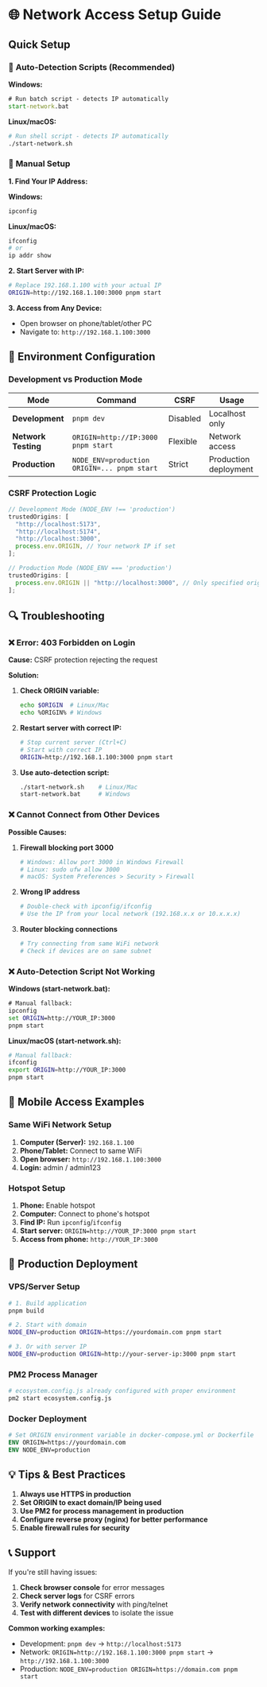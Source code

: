 # 🌐 Network Access Setup Guide

## Quick Setup

### 🎯 **Auto-Detection Scripts** (Recommended)

**Windows:**

```cmd
# Run batch script - detects IP automatically
start-network.bat
```

**Linux/macOS:**

```bash
# Run shell script - detects IP automatically
./start-network.sh
```

### 📱 **Manual Setup**

**1. Find Your IP Address:**

**Windows:**

```cmd
ipconfig
```

**Linux/macOS:**

```bash
ifconfig
# or
ip addr show
```

**2. Start Server with IP:**

```bash
# Replace 192.168.1.100 with your actual IP
ORIGIN=http://192.168.1.100:3000 pnpm start
```

**3. Access from Any Device:**

- Open browser on phone/tablet/other PC
- Navigate to: `http://192.168.1.100:3000`

## 🔧 Environment Configuration

### Development vs Production Mode

| Mode                | Command                                     | CSRF     | Usage                 |
| ------------------- | ------------------------------------------- | -------- | --------------------- |
| **Development**     | `pnpm dev`                                  | Disabled | Localhost only        |
| **Network Testing** | `ORIGIN=http://IP:3000 pnpm start`          | Flexible | Network access        |
| **Production**      | `NODE_ENV=production ORIGIN=... pnpm start` | Strict   | Production deployment |

### CSRF Protection Logic

```javascript
// Development Mode (NODE_ENV !== 'production')
trustedOrigins: [
  "http://localhost:5173",
  "http://localhost:5174",
  "http://localhost:3000",
  process.env.ORIGIN, // Your network IP if set
];

// Production Mode (NODE_ENV === 'production')
trustedOrigins: [
  process.env.ORIGIN || "http://localhost:3000", // Only specified origin
];
```

## 🔍 Troubleshooting

### ❌ **Error: 403 Forbidden on Login**

**Cause:** CSRF protection rejecting the request

**Solution:**

1. **Check ORIGIN variable:**

   ```bash
   echo $ORIGIN  # Linux/Mac
   echo %ORIGIN% # Windows
   ```

2. **Restart server with correct IP:**

   ```bash
   # Stop current server (Ctrl+C)
   # Start with correct IP
   ORIGIN=http://192.168.1.100:3000 pnpm start
   ```

3. **Use auto-detection script:**
   ```bash
   ./start-network.sh    # Linux/Mac
   start-network.bat     # Windows
   ```

### ❌ **Cannot Connect from Other Devices**

**Possible Causes:**

1. **Firewall blocking port 3000**

   ```bash
   # Windows: Allow port 3000 in Windows Firewall
   # Linux: sudo ufw allow 3000
   # macOS: System Preferences > Security > Firewall
   ```

2. **Wrong IP address**

   ```bash
   # Double-check with ipconfig/ifconfig
   # Use the IP from your local network (192.168.x.x or 10.x.x.x)
   ```

3. **Router blocking connections**
   ```bash
   # Try connecting from same WiFi network
   # Check if devices are on same subnet
   ```

### ❌ **Auto-Detection Script Not Working**

**Windows (start-network.bat):**

```cmd
# Manual fallback:
ipconfig
set ORIGIN=http://YOUR_IP:3000
pnpm start
```

**Linux/macOS (start-network.sh):**

```bash
# Manual fallback:
ifconfig
export ORIGIN=http://YOUR_IP:3000
pnpm start
```

## 📱 **Mobile Access Examples**

### Same WiFi Network Setup

1. **Computer (Server):** `192.168.1.100`
2. **Phone/Tablet:** Connect to same WiFi
3. **Open browser:** `http://192.168.1.100:3000`
4. **Login:** admin / admin123

### Hotspot Setup

1. **Phone:** Enable hotspot
2. **Computer:** Connect to phone's hotspot
3. **Find IP:** Run `ipconfig`/`ifconfig`
4. **Start server:** `ORIGIN=http://YOUR_IP:3000 pnpm start`
5. **Access from phone:** `http://YOUR_IP:3000`

## 🏢 **Production Deployment**

### VPS/Server Setup

```bash
# 1. Build application
pnpm build

# 2. Start with domain
NODE_ENV=production ORIGIN=https://yourdomain.com pnpm start

# 3. Or with server IP
NODE_ENV=production ORIGIN=http://your-server-ip:3000 pnpm start
```

### PM2 Process Manager

```bash
# ecosystem.config.js already configured with proper environment
pm2 start ecosystem.config.js
```

### Docker Deployment

```dockerfile
# Set ORIGIN environment variable in docker-compose.yml or Dockerfile
ENV ORIGIN=https://yourdomain.com
ENV NODE_ENV=production
```

## 💡 **Tips & Best Practices**

1. **Always use HTTPS in production**
2. **Set ORIGIN to exact domain/IP being used**
3. **Use PM2 for process management in production**
4. **Configure reverse proxy (nginx) for better performance**
5. **Enable firewall rules for security**

## 📞 **Support**

If you're still having issues:

1. **Check browser console** for error messages
2. **Check server logs** for CSRF errors
3. **Verify network connectivity** with ping/telnet
4. **Test with different devices** to isolate the issue

**Common working examples:**

- Development: `pnpm dev` → `http://localhost:5173`
- Network: `ORIGIN=http://192.168.1.100:3000 pnpm start` → `http://192.168.1.100:3000`
- Production: `NODE_ENV=production ORIGIN=https://domain.com pnpm start`
